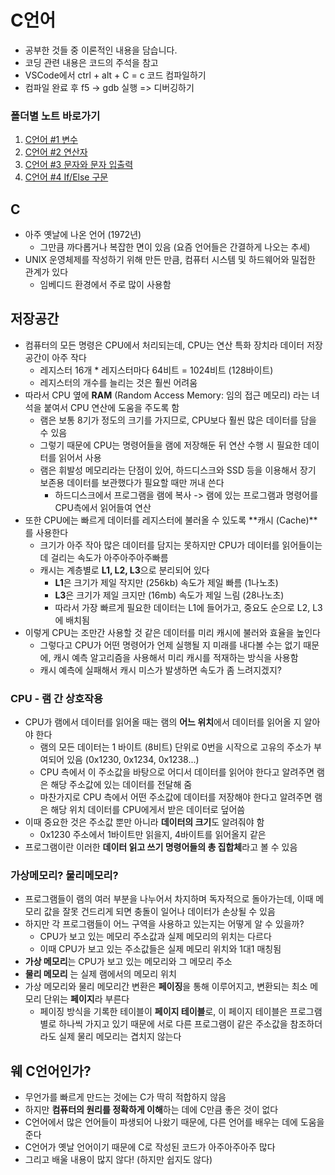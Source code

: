 # C언어

- 공부한 것들 중 이론적인 내용을 담습니다.
- 코딩 관련 내용은 코드의 주석을 참고
- VSCode에서 ctrl + alt + C = c 코드 컴파일하기
- 컴파일 완료 후 f5 -> gdb 실행 => 디버깅하기

### 폴더별 노트 바로가기

1. [C언어 #1 변수](1/README.md)
2. [C언어 #2 연산자](2/README.md)
3. [C언어 #3 문자와 문자 입출력](3/README.md)
4. [C언어 #4 If/Else 구문](4/README.md)

## C

- 아주 옛날에 나온 언어 (1972년)
  - 그만큼 까다롭거나 복잡한 면이 있음 (요즘 언어들은 간결하게 나오는 추세)
- UNIX 운영체제를 작성하기 위해 만든 만큼, 컴퓨터 시스템 및 하드웨어와 밀접한 관계가 있다
  - 임베디드 환경에서 주로 많이 사용함

## 저장공간

- 컴퓨터의 모든 명령은 CPU에서 처리되는데, CPU는 연산 특화 장치라 데이터 저장 공간이 아주 작다
  - 레지스터 16개 \* 레지스터마다 64비트 = 1024비트 (128바이트)
  - 레지스터의 개수를 늘리는 것은 훨씬 어려움
- 따라서 CPU 옆에 **RAM** (Random Access Memory: 임의 접근 메모리) 라는 녀석을 붙여서 CPU 연산에 도움을 주도록 함
  - 램은 보통 8기가 정도의 크기를 가지므로, CPU보다 훨씬 많은 데이터를 담을 수 있음
  - 그렇기 때문에 CPU는 명령어들을 램에 저장해둔 뒤 연산 수행 시 필요한 데이터를 읽어서 사용
  - 램은 휘발성 메모리라는 단점이 있어, 하드디스크와 SSD 등을 이용해서 장기 보존용 데이터를 보관했다가 필요할 때만 꺼내 쓴다
    - 하드디스크에서 프로그램을 램에 복사 -> 램에 있는 프로그램과 명령어를 CPU측에서 읽어들여 연산
- 또한 CPU에는 빠르게 데이터를 레지스터에 불러올 수 있도록 **캐시 (Cache)**를 사용한다
  - 크기가 아주 작아 많은 데이터를 담지는 못하지만 CPU가 데이터를 읽어들이는 데 걸리는 속도가 아주아주아주빠름
  - 캐시는 계층별로 **L1, L2, L3**으로 분리되어 있다
    - **L1**은 크기가 제일 작지만 (256kb) 속도가 제일 빠름 (1나노초)
    - **L3**은 크기가 제일 크지만 (16mb) 속도가 제일 느림 (28나노초)
    - 따라서 가장 빠르게 필요한 데이터는 L1에 들어가고, 중요도 순으로 L2, L3에 배치됨
- 이렇게 CPU는 조만간 사용할 것 같은 데이터를 미리 캐시에 불러와 효율을 높인다
  - 그렇다고 CPU가 어떤 명령어가 언제 실행될 지 미래를 내다볼 수는 없기 때문에, 캐시 예측 알고리즘을 사용해서 미리 캐시를 적재하는 방식을 사용함
  - 캐시 예측에 실패해서 캐시 미스가 발생하면 속도가 좀 느려지겠지?

### CPU - 램 간 상호작용

- CPU가 램에서 데이터를 읽어올 때는 램의 **어느 위치**에서 데이터를 읽어올 지 알아야 한다
  - 램의 모든 데이터는 1 바이트 (8비트) 단위로 0번을 시작으로 고유의 주소가 부여되어 있음 (0x1230, 0x1234, 0x1238...)
  - CPU 측에서 이 주소값을 바탕으로 어디서 데이터를 읽어야 한다고 알려주면 램은 해당 주소값에 있는 데이터를 전달해 줌
  - 마찬가지로 CPU 측에서 어떤 주소값에 데이터를 저장해야 한다고 알려주면 램은 해당 위치 데이터를 CPU에게서 받은 데이터로 덮어씀
- 이때 중요한 것은 주소값 뿐만 아니라 **데이터의 크기**도 알려줘야 함
  - 0x1230 주소에서 1바이트만 읽을지, 4바이트를 읽어올지 같은
- 프로그램이란 이러한 **데이터 읽고 쓰기 명령어들의 총 집합체**라고 볼 수 있음

### 가상메모리? 물리메모리?

- 프로그램들이 램의 여러 부분을 나누어서 차지하며 독자적으로 돌아가는데, 이때 메모리 값을 잘못 건드리게 되면 충돌이 일어나 데이터가 손상될 수 있음
- 하지만 각 프로그램들이 어느 구역을 사용하고 있는지는 어떻게 알 수 있을까?
  - CPU가 보고 있는 메모리 주소값과 실제 메모리의 위치는 다르다
  - 이때 CPU가 보고 있는 주소값들은 실제 메모리 위치와 1대1 매칭됨
- **가상 메모리**는 CPU가 보고 있는 메모리와 그 메모리 주소
- **물리 메모리** 는 실제 램에서의 메모리 위치
- 가상 메모리와 물리 메모리간 변환은 **페이징**을 통해 이루어지고, 변환되는 최소 메모리 단위는 **페이지**라 부른다
  - 페이징 방식을 기록한 테이블이 **페이지 테이블**로, 이 페이지 테이블은 프로그램별로 하나씩 가지고 있기 때문에 서로 다른 프로그램이 같은 주소값을 참조하더라도 실제 물리 메모리는 겹치지 않는다

## 웨 C언어인가?

- 무언가를 빠르게 만드는 것에는 C가 딱히 적합하지 않음
- 하지만 **컴퓨터의 원리를 정확하게 이해**하는 데에 C만큼 좋은 것이 없다
- C언어에서 많은 언어들이 파생되어 나왔기 때문에, 다른 언어를 배우는 데에 도움을 준다
- C언어가 옛날 언어이기 때문에 C로 작성된 코드가 아주아주아주 많다
- 그리고 배울 내용이 많지 않다! (하지만 쉽지도 않다)
